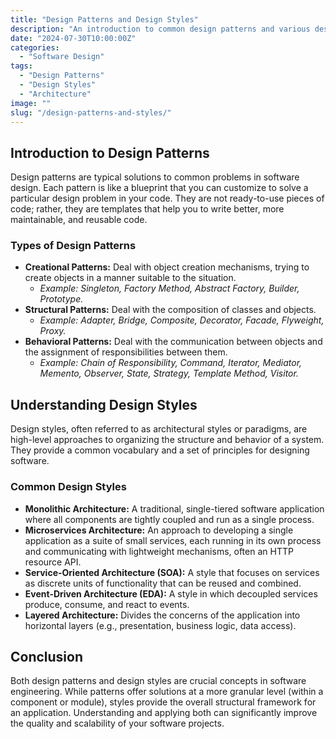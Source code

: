 ```yaml
---
title: "Design Patterns and Design Styles"
description: "An introduction to common design patterns and various design styles in software development."
date: "2024-07-30T10:00:00Z"
categories:
  - "Software Design"
tags:
  - "Design Patterns"
  - "Design Styles"
  - "Architecture"
image: ""
slug: "/design-patterns-and-styles/"
---
```


## Introduction to Design Patterns

Design patterns are typical solutions to common problems in software design. Each pattern is like a blueprint that you can customize to solve a particular design problem in your code. They are not ready-to-use pieces of code; rather, they are templates that help you to write better, more maintainable, and reusable code.

### Types of Design Patterns

*   **Creational Patterns:** Deal with object creation mechanisms, trying to create objects in a manner suitable to the situation.
    *   _Example: Singleton, Factory Method, Abstract Factory, Builder, Prototype._
*   **Structural Patterns:** Deal with the composition of classes and objects.
    *   _Example: Adapter, Bridge, Composite, Decorator, Facade, Flyweight, Proxy._
*   **Behavioral Patterns:** Deal with the communication between objects and the assignment of responsibilities between them.
    *   _Example: Chain of Responsibility, Command, Iterator, Mediator, Memento, Observer, State, Strategy, Template Method, Visitor._

## Understanding Design Styles

Design styles, often referred to as architectural styles or paradigms, are high-level approaches to organizing the structure and behavior of a system. They provide a common vocabulary and a set of principles for designing software.

### Common Design Styles

*   **Monolithic Architecture:** A traditional, single-tiered software application where all components are tightly coupled and run as a single process.
*   **Microservices Architecture:** An approach to developing a single application as a suite of small services, each running in its own process and communicating with lightweight mechanisms, often an HTTP resource API.
*   **Service-Oriented Architecture (SOA):** A style that focuses on services as discrete units of functionality that can be reused and combined.
*   **Event-Driven Architecture (EDA):** A style in which decoupled services produce, consume, and react to events.
*   **Layered Architecture:** Divides the concerns of the application into horizontal layers (e.g., presentation, business logic, data access).

## Conclusion

Both design patterns and design styles are crucial concepts in software engineering. While patterns offer solutions at a more granular level (within a component or module), styles provide the overall structural framework for an application. Understanding and applying both can significantly improve the quality and scalability of your software projects.